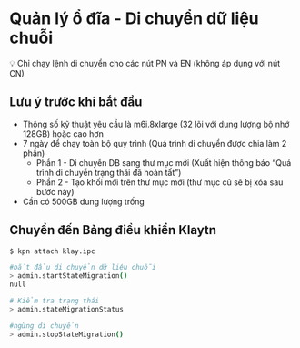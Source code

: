 # Quản lý ổ đĩa - Di chuyển dữ liệu chuỗi <a id="disk-management-2"></a>


<aside>
💡 Chỉ chạy lệnh di chuyển cho các nút PN và EN (không áp dụng với nút CN)

</aside>

## Lưu ý trước khi bắt đầu <a id="things-to-know-before-this-job"></a>
- Thông số kỹ thuật yêu cầu là m6i.8xlarge (32 lõi với dung lượng bộ nhớ 128GB) hoặc cao hơn
- 7 ngày để chạy toàn bộ quy trình (Quá trình di chuyển được chia làm 2 phần)
    - Phần 1 - Di chuyển DB sang thư mục mới (Xuất hiện thông báo “Quá trình di chuyển trạng thái đã hoàn tất”)
    - Phần 2 - Tạo khối mới trên thư mục mới (thư mục cũ sẽ bị xóa sau bước này)
- Cần có 500GB dung lượng trống

## Chuyển đến Bảng điều khiển Klaytn

```bash
$ kpn attach klay.ipc

#bắt đầu di chuyển dữ liệu chuỗi
> admin.startStateMigration()
null

# Kiểm tra trạng thái
> admin.stateMigrationStatus

#ngừng di chuyển
> admin.stopStateMigration()

```
